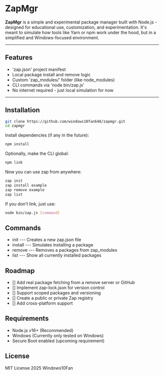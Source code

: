 # ZapMgr

**ZapMgr** is a simple and experimental package manager built with Node.js - designed for educational use, customization, and experimentation. It's meant to simulate how tools like Yarn or npm work under the hood, but in a simplified and Windows-focused environment.

---

## Features

- 'zap.json' project manifest
- Local package install and remove logic
- Custom 'zap_modules/' folder (like node_modules)
- CLI commands via 'node bin/zap.js'
- No internet required - just local simulation for now

---

## Installation

```bash
git clone https://github.com/windows10fan648/zapmgr.git
cd zapmgr
```

Install dependencies (if any in the future):
```bash
npm install
```

Optionally, make the CLI global:
```bash
npm link
```

Now you can use zap from anywhere:
```bash
zap init
zap install example
zap remove example
zap list
```

If you don't link, just use:
```bash
node bin/zap.js [command]
```

## Commands
- init --- Creates a new zap.json file
- install <pkg> --- Simulates installing a package
- remove <pkg> --- Removes a packages from zap_modules
- list --- Show all currently installed packages

## Roadmap
- [] Add real package fetching from a remove server or GitHub
- [] Implement zap-lock.json for version control
- [] Support scoped packages and versioning
- [] Create a public or private Zap registry
- [] Add cross-platform support

## Requirements
- Node.js v16+ (Recommended)
- Windows (Currently only tested on Windows)
- Secure Boot enabled (upcoming requirement)

## License

MIT License 2025 Windows10Fan
